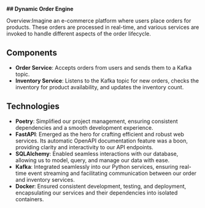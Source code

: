 **## Dynamic Order Engine**


Overview:Imagine an e-commerce platform where users place orders for products. These orders are processed in real-time, and various services are invoked to handle different aspects of the order lifecycle.


## Components

* **Order Service**: Accepts orders from users and sends them to a Kafka topic.
* **Inventory Service**: Listens to the Kafka topic for new orders, checks the inventory for product availability, and updates the inventory count.

## Technologies
* **Poetry**: Simplified our project management, ensuring consistent dependencies and a smooth development experience.
* **FastAPI**: Emerged as the hero for crafting efficient and robust web services. Its automatic OpenAPI documentation feature was a boon, providing clarity and interactivity to our API endpoints.
* **SQLAlchemy**: Enabled seamless interactions with our database, allowing us to model, query, and manage our data with ease.
* **Kafka**: Integrated seamlessly into our Python services, ensuring real-time event streaming and facilitating communication between our order and inventory services.
* **Docker**: Ensured consistent development, testing, and deployment, encapsulating our services and their dependencies into isolated containers.
